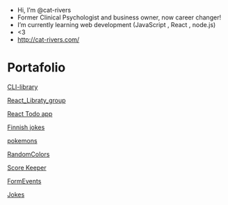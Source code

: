 - Hi, I’m @cat-rivers
- Former Clinical Psychologist and business owner, now career changer!
- I’m currently learning web development (JavaScript , React , node.js)
- <3
- http://cat-rivers.com/

# Portafolio

[CLI-library](./portafolio/CLI-libraryUI)

[React_Libraty_group](./portafolio/react_library/)

[React Todo app](./portafolio/react-todo-app)

[Finnish jokes](./portafolio/finnishJokes/jokes.html)

[pokemons](./portafolio/pokemon/index.html)

[RandomColors](./portafolio/random-color/index.html)

[Score Keeper](./portafolio/score-keeper/scoreKeeper.html)

[FormEvents](./portafolio/Form%20Events/tweets.html)

[Jokes](./portafolio/jokes/index.html)
